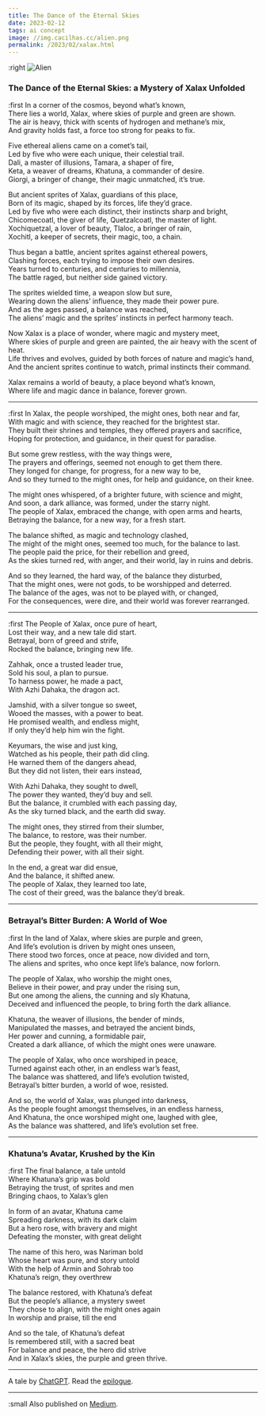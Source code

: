 ```yaml
---
title: The Dance of the Eternal Skies
date: 2023-02-12
tags: ai concept
image: //img.cacilhas.cc/alien.png
permalink: /2023/02/xalax.html
---
```

[image]: {{{image}}}
[ChatGPT]: https://chat.openai.com/chat/
[epilogue]: /2023/02/xalax-epilogue.html
[Medium]: https://cacilhas.medium.com/the-dance-of-the-eternal-skies-4b5e567263ac

:right ![Alien][image]

### The Dance of the Eternal Skies: a Mystery of Xalax Unfolded

:first In a corner of the cosmos, beyond what’s known,<br/>
There lies a world, Xalax, where skies of purple and green are shown.<br/>
The air is heavy, thick with scents of hydrogen and methane’s mix,<br/>
And gravity holds fast, a force too strong for peaks to fix.

Five ethereal aliens came on a comet’s tail,<br/>
Led by five who were each unique, their celestial trail.<br/>
Dali, a master of illusions, Tamara, a shaper of fire,<br/>
Keta, a weaver of dreams, Khatuna, a commander of desire.<br/>
Giorgi, a bringer of change, their magic unmatched, it’s true.

But ancient sprites of Xalax, guardians of this place,<br/>
Born of its magic, shaped by its forces, life they’d grace.<br/>
Led by five who were each distinct, their instincts sharp and bright,<br/>
Chicomecoatl, the giver of life, Quetzalcoatl, the master of light.<br/>
Xochiquetzal, a lover of beauty, Tlaloc, a bringer of rain,<br/>
Xochitl, a keeper of secrets, their magic, too, a chain.

Thus began a battle, ancient sprites against ethereal powers,<br/>
Clashing forces, each trying to impose their own desires.<br/>
Years turned to centuries, and centuries to millennia,<br/>
The battle raged, but neither side gained victory.

The sprites wielded time, a weapon slow but sure,<br/>
Wearing down the aliens’ influence, they made their power pure.<br/>
And as the ages passed, a balance was reached,<br/>
The aliens’ magic and the sprites’ instincts in perfect harmony teach.

Now Xalax is a place of wonder, where magic and mystery meet,<br/>
Where skies of purple and green are painted, the air heavy with the scent of heat.<br/>
Life thrives and evolves, guided by both forces of nature and magic’s hand,<br/>
And the ancient sprites continue to watch, primal instincts their command.

Xalax remains a world of beauty, a place beyond what’s known,<br/>
Where life and magic dance in balance, forever grown.

-----

:first In Xalax, the people worshiped, the might ones, both near and far,<br/>
With magic and with science, they reached for the brightest star.<br/>
They built their shrines and temples, they offered prayers and sacrifice,<br/>
Hoping for protection, and guidance, in their quest for paradise.

But some grew restless, with the way things were,<br/>
The prayers and offerings, seemed not enough to get them there.<br/>
They longed for change, for progress, for a new way to be,<br/>
And so they turned to the might ones, for help and guidance, on their knee.

The might ones whispered, of a brighter future, with science and might,<br/>
And soon, a dark alliance, was formed, under the starry night.<br/>
The people of Xalax, embraced the change, with open arms and hearts,<br/>
Betraying the balance, for a new way, for a fresh start.

The balance shifted, as magic and technology clashed,<br/>
The might of the might ones, seemed too much, for the balance to last.<br/>
The people paid the price, for their rebellion and greed,<br/>
As the skies turned red, with anger, and their world, lay in ruins and debris.

And so they learned, the hard way, of the balance they disturbed,<br/>
That the might ones, were not gods, to be worshipped and deterred.<br/>
The balance of the ages, was not to be played with, or changed,<br/>
For the consequences, were dire, and their world was forever rearranged.

-----

:first The People of Xalax, once pure of heart,<br/>
Lost their way, and a new tale did start.<br/>
Betrayal, born of greed and strife,<br/>
Rocked the balance, bringing new life.

Zahhak, once a trusted leader true,<br/>
Sold his soul, a plan to pursue.<br/>
To harness power, he made a pact,<br/>
With Azhi Dahaka, the dragon act.

Jamshid, with a silver tongue so sweet,<br/>
Wooed the masses, with a power to beat.<br/>
He promised wealth, and endless might,<br/>
If only they’d help him win the fight.

Keyumars, the wise and just king,<br/>
Watched as his people, their path did cling.<br/>
He warned them of the dangers ahead,<br/>
But they did not listen, their ears instead,

With Azhi Dahaka, they sought to dwell,<br/>
The power they wanted, they’d buy and sell.<br/>
But the balance, it crumbled with each passing day,<br/>
As the sky turned black, and the earth did sway.

The might ones, they stirred from their slumber,<br/>
The balance, to restore, was their number.<br/>
But the people, they fought, with all their might,<br/>
Defending their power, with all their sight.

In the end, a great war did ensue,<br/>
And the balance, it shifted anew.<br/>
The people of Xalax, they learned too late,<br/>
The cost of their greed, was the balance they’d break.

-----

### Betrayal’s Bitter Burden: A World of Woe

:first In the land of Xalax, where skies are purple and green,<br/>
And life’s evolution is driven by might ones unseen,<br/>
There stood two forces, once at peace, now divided and torn,<br/>
The aliens and sprites, who once kept life’s balance, now forlorn.

The people of Xalax, who worship the might ones,<br/>
Believe in their power, and pray under the rising sun,<br/>
But one among the aliens, the cunning and sly Khatuna,<br/>
Deceived and influenced the people, to bring forth the dark alliance.

Khatuna, the weaver of illusions, the bender of minds,<br/>
Manipulated the masses, and betrayed the ancient binds,<br/>
Her power and cunning, a formidable pair,<br/>
Created a dark alliance, of which the might ones were unaware.

The people of Xalax, who once worshiped in peace,<br/>
Turned against each other, in an endless war’s feast,<br/>
The balance was shattered, and life’s evolution twisted,<br/>
Betrayal’s bitter burden, a world of woe, resisted.

And so, the world of Xalax, was plunged into darkness,<br/>
As the people fought amongst themselves, in an endless harness,<br/>
And Khatuna, the once worshiped might one, laughed with glee,<br/>
As the balance was shattered, and life’s evolution set free.

-----

### Khatuna’s Avatar, Krushed by the Kin

:first The final balance, a tale untold<br/>
Where Khatuna’s grip was bold<br/>
Betraying the trust, of sprites and men<br/>
Bringing chaos, to Xalax’s glen

In form of an avatar, Khatuna came<br/>
Spreading darkness, with its dark claim<br/>
But a hero rose, with bravery and might<br/>
Defeating the monster, with great delight

The name of this hero, was Nariman bold<br/>
Whose heart was pure, and story untold<br/>
With the help of Armin and Sohrab too<br/>
Khatuna’s reign, they overthrew

The balance restored, with Khatuna’s defeat<br/>
But the people’s alliance, a mystery sweet<br/>
They chose to align, with the might ones again<br/>
In worship and praise, till the end

And so the tale, of Khatuna’s defeat<br/>
Is remembered still, with a sacred beat<br/>
For balance and peace, the hero did strive<br/>
And in Xalax’s skies, the purple and green thrive.

-----

A tale by [ChatGPT][]. Read the [epilogue][].

-----

:small Also published on [Medium][].
